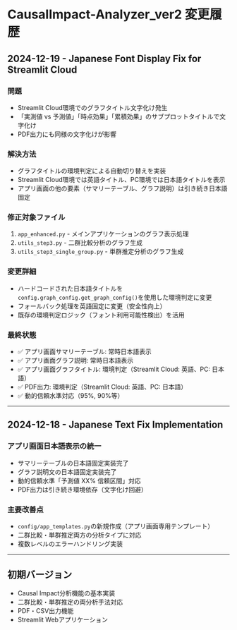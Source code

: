 # CausalImpact-Analyzer_ver2 変更履歴

## 2024-12-19 - Japanese Font Display Fix for Streamlit Cloud

### 問題
- Streamlit Cloud環境でのグラフタイトル文字化け発生
- 「実測値 vs 予測値」「時点効果」「累積効果」のサブプロットタイトルで文字化け
- PDF出力にも同様の文字化けが影響

### 解決方法
- グラフタイトルの環境判定による自動切り替えを実装
- Streamlit Cloud環境では英語タイトル、PC環境では日本語タイトルを表示
- アプリ画面の他の要素（サマリーテーブル、グラフ説明）は引き続き日本語固定

### 修正対象ファイル
1. `app_enhanced.py` - メインアプリケーションのグラフ表示処理
2. `utils_step3.py` - 二群比較分析のグラフ生成
3. `utils_step3_single_group.py` - 単群推定分析のグラフ生成

### 変更詳細
- ハードコードされた日本語タイトルを`config.graph_config.get_graph_config()`を使用した環境判定に変更
- フォールバック処理を英語固定に変更（安全性向上）
- 既存の環境判定ロジック（フォント利用可能性検出）を活用

### 最終状態
- ✅ アプリ画面サマリーテーブル: 常時日本語表示
- ✅ アプリ画面グラフ説明: 常時日本語表示  
- ✅ アプリ画面グラフタイトル: 環境判定（Streamlit Cloud: 英語、PC: 日本語）
- ✅ PDF出力: 環境判定（Streamlit Cloud: 英語、PC: 日本語）
- ✅ 動的信頼水準対応（95%, 90%等）

---

## 2024-12-18 - Japanese Text Fix Implementation

### アプリ画面日本語表示の統一
- サマリーテーブルの日本語固定実装完了
- グラフ説明文の日本語固定実装完了
- 動的信頼水準「予測値 XX% 信頼区間」対応
- PDF出力は引き続き環境依存（文字化け回避）

### 主要改善点
- `config/app_templates.py`の新規作成（アプリ画面専用テンプレート）
- 二群比較・単群推定両方の分析タイプに対応
- 複数レベルのエラーハンドリング実装

---

## 初期バージョン
- Causal Impact分析機能の基本実装
- 二群比較・単群推定の両分析手法対応
- PDF・CSV出力機能
- Streamlit Webアプリケーション 